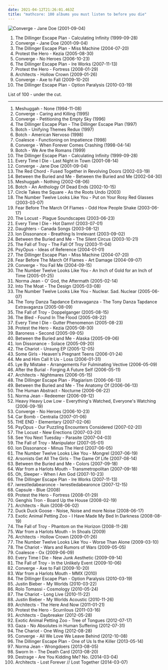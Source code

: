 ```yaml
---
date: 2021-04-12T21:26:01.463Z
title: "mathcore: 100 albums you must listen to before you die"
---
```

![Converge - Jane Doe (2001-09-04)](http://coverartarchive.org/release/c0c80905-b460-4385-b84d-b068eb14bf5a/7979568810-500.jpg "Converge - Jane Doe (2001-09-04)")
<ol class="albums">
<li data-cover="http://coverartarchive.org/release/b37590d5-8bb9-456f-944d-a92251a70a00/26500671993-500.jpg" data-tags="mathcore" role="button">The Dillinger Escape Plan - Calculating Infinity (1999-09-28)</li>
<li data-cover="http://coverartarchive.org/release/c0c80905-b460-4385-b84d-b068eb14bf5a/7979568810-500.jpg" data-tags="metalcore, mathcore, hardcore" role="button">Converge - Jane Doe (2001-09-04)</li>
<li data-cover="http://coverartarchive.org/release/42ea3211-d82a-465a-8ead-741a2e7dcf55/8879651355-500.jpg" data-tags="mathcore" role="button">The Dillinger Escape Plan - Miss Machine (2004-07-20)</li>
<li data-cover="http://coverartarchive.org/release/823a4507-0214-4494-94b4-a412bea51fb3/26400961318-500.jpg" data-tags="mathcore, progressive metalcore" role="button">Protest the Hero - Kezia (2005-08-30)</li>
<li data-cover="http://coverartarchive.org/release/04db6701-f59b-36bc-b729-0c125f1dc263/2471715861-500.jpg" data-tags="metalcore, mathcore, hardcore" role="button">Converge - No Heroes (2006-10-23)</li>
<li data-cover="http://coverartarchive.org/release/f9fb71aa-44af-4cc3-8dd9-ef83a5f95454/9120940458-500.jpg" data-tags="mathcore" role="button">The Dillinger Escape Plan - Ire Works (2007-11-13)</li>
<li data-cover="http://coverartarchive.org/release/1bdae9a8-1c33-310b-9f7a-a03bf9b24f66/12050743618-500.jpg" data-tags="progressive metal, progressive metalcore, mathcore, metalcore" role="button">Protest the Hero - Fortress (2008-01-29)</li>
<li data-cover="http://coverartarchive.org/release/41b4c3be-b228-4abc-a79c-5f2fd31169b4/20002393726-500.jpg" data-tags="metalcore, mathcore" role="button">Architects - Hollow Crown (2009-01-26)</li>
<li data-cover="http://coverartarchive.org/release/84f8ae0e-8d40-409a-adc4-45147c427a3d/26277466151-500.jpg" data-tags="metalcore, mathcore" role="button">Converge - Axe to Fall (2009-10-20)</li>
<li data-cover="http://coverartarchive.org/release/41656589-834e-432e-ac48-e92f7fc0ec58/28510376732-500.jpg" data-tags="mathcore" role="button">The Dillinger Escape Plan - Option Paralysis (2010-03-19)</li>
</ol>
List of 100 - under the cut.
<!-- more -->

_________________

<ol class="albums">
<li data-cover="http://coverartarchive.org/release/c6d7934e-ef96-4ee7-b150-15264dad20e6/7203258162-500.jpg" data-tags="progressive metal, thrash metal, math metal" role="button">
Meshuggah - None (1994-11-08)
</li>
<li data-cover="http://coverartarchive.org/release/c538b807-6bbf-45c3-b93f-e22bc11016d0/17511164630-500.jpg" data-tags="metalcore, hardcore" role="button">
Converge - Caring and Killing (1995)
</li>
<li data-cover="http://coverartarchive.org/release/3940d3ef-36ee-4485-8b14-70a65f3906b9/26281067448-500.jpg" data-tags="metalcore, hardcore, mathcore" role="button">
Converge - Petitioning the Empty Sky (1996)
</li>
<li data-cover="http://coverartarchive.org/release/864fea9e-14c2-4d91-af31-67c2a06d8622/26500496298-500.jpg" data-tags="mathcore" role="button">
The Dillinger Escape Plan - The Dillinger Escape Plan (1997)
</li>
<li data-cover="http://coverartarchive.org/release/0ea34ebe-26b4-4eef-95c2-6603ecc3149f/28269315809-500.jpg" data-tags="metalcore, mathcore" role="button">
Botch - Unifying Themes Redux (1997)
</li>
<li data-cover="http://coverartarchive.org/release/bf382078-916b-4b37-a2a5-64f1888a4ea7/10719186208-500.jpg" data-tags="mathcore" role="button">
Botch - American Nervoso (1998)
</li>
<li data-cover="http://coverartarchive.org/release/7344eb54-ada0-4f7d-9fa8-86ce26843001/28724243027-500.jpg" data-tags="mathcore" role="button">
Coalesce - Functioning on Impatience (1998)
</li>
<li data-cover="http://coverartarchive.org/release/1bcfb75b-d86f-4134-ac22-01d28984b4f9/28715607028-500.jpg" data-tags="metalcore" role="button">
Converge - When Forever Comes Crashing (1998-04-14)
</li>
<li data-cover="http://coverartarchive.org/release/cfe00e87-0088-46ad-81bc-2aaa26582010/22226836156-500.jpg" data-tags="mathcore" role="button">
Botch - We Are the Romans (1999)
</li>
<li data-cover="http://coverartarchive.org/release/b37590d5-8bb9-456f-944d-a92251a70a00/26500671993-500.jpg" data-tags="mathcore" role="button">
The Dillinger Escape Plan - Calculating Infinity (1999-09-28)
</li>
<li data-cover="http://coverartarchive.org/release/d807723f-23f6-426f-8523-0690beeae349/16795995796-500.jpg" data-tags="metalcore, mathcore" role="button">
Every Time I Die - Last Night in Town (2001-08-14)
</li>
<li data-cover="http://coverartarchive.org/release/c0c80905-b460-4385-b84d-b068eb14bf5a/7979568810-500.jpg" data-tags="metalcore, mathcore, hardcore" role="button">
Converge - Jane Doe (2001-09-04)
</li>
<li data-cover="https://img.discogs.com/qyDf468PMSC_vBITyVfMcIVSINQ=/fit-in/600x600/filters:strip_icc():format(jpeg):mode_rgb():quality(90)/discogs-images/R-1031857-1588470996-4412.jpeg.jpg" data-tags="death metal, deathcore" role="button">
The Red Chord - Fused Together in Revolving Doors (2002-03-19)
</li>
<li data-cover="http://coverartarchive.org/release/314ed00f-107c-3794-990b-08dbd9d4c538/15533917233-500.jpg" data-tags="metalcore, progressive metal" role="button">
Between the Buried and Me - Between the Buried and Me (2002-04-30)
</li>
<li data-cover="https://img.discogs.com/5xBkjs9_H7qcUcVCSFd9pfAbu7Y=/fit-in/600x600/filters:strip_icc():format(jpeg):mode_rgb():quality(90)/discogs-images/R-654747-1285957481.jpeg.jpg" data-tags="progressive metal" role="button">
Meshuggah - Nothing (2002-08-06)
</li>
<li data-cover="http://coverartarchive.org/release/fa31ed8b-d08b-4019-bd10-cc246913b68e/20380277004-500.jpg" data-tags="metalcore, mathcore" role="button">
Botch - An Anthology Of Dead Ends (2002-10-15)
</li>
<li data-cover="https://img.discogs.com/vZJp_NsfZ9gWVgB1b02nWTLnKMk=/fit-in/600x528/filters:strip_icc():format(jpeg):mode_rgb():quality(90)/discogs-images/R-1170925-1478395739-2078.jpeg.jpg" data-tags="screamo" role="button">
Circle Takes the Square - As the Roots Undo (2003)
</li>
<li data-cover="http://coverartarchive.org/release/d0f827bc-770d-41b7-9d77-85816f12ce37/27079443336-500.jpg" data-tags="mathcore" role="button">
The Number Twelve Looks Like You - Put on Your Rosy Red Glasses (2003-03-07)
</li>
<li data-cover="http://coverartarchive.org/release/b40fbe51-7fd8-3526-b451-e98c340aeebb/15731841501-500.jpg" data-tags="metalcore, hardcore, post-hardcore" role="button">
Fear Before The March Of Flames - Odd How People Shake (2003-06-17)
</li>
<li data-cover="http://coverartarchive.org/release/8bd4799f-cb4b-4942-a337-4e7e05734189/4517163075-500.jpg" data-tags="grindcore, mathcore, noisecore" role="button">
The Locust - Plague Soundscapes (2003-06-23)
</li>
<li data-cover="http://coverartarchive.org/release/290d2027-935a-4650-b41e-03716559c364/4441324397-500.jpg" data-tags="metalcore, hardcore" role="button">
Every Time I Die - Hot Damn! (2003-07-01)
</li>
<li data-cover="http://coverartarchive.org/release/8e2047a7-2459-4b44-b7f0-e10a8c88a2f7/24234613745-500.jpg" data-tags="mathcore, experimental" role="button">
Daughters - Canada Songs (2003-08-12)
</li>
<li data-cover="http://coverartarchive.org/release/964d92e8-f368-4942-935a-897f71a8eac7/16254480661-500.jpg" data-tags="mathcore" role="button">
Ion Dissonance - Breathing Is Irrelevant (2003-09-02)
</li>
<li data-cover="https://img.discogs.com/BXMbpuezaN5RaJUNwwi7D5fJrbk=/fit-in/595x585/filters:strip_icc():format(jpeg):mode_rgb():quality(90)/discogs-images/R-3246636-1372379293-9403.jpeg.jpg" data-tags="progressive metal, metalcore" role="button">
Between the Buried and Me - The Silent Circus (2003-10-21)
</li>
<li data-cover="http://coverartarchive.org/release/a660c2ae-4ad9-4682-b06a-a95ffa3ab4a7/26500850268-500.jpg" data-tags="post-hardcore" role="button">
The Fall of Troy - The Fall Of Troy (2003-11-04)
</li>
<li data-cover="http://coverartarchive.org/release/5574941e-a3f8-4b41-b27a-6fd69b6ca0ec/21363651673-500.jpg" data-tags="mathcore" role="button">
PsyOpus - Ideas of Reference (2004-01-01)
</li>
<li data-cover="http://coverartarchive.org/release/42ea3211-d82a-465a-8ead-741a2e7dcf55/8879651355-500.jpg" data-tags="mathcore" role="button">
The Dillinger Escape Plan - Miss Machine (2004-07-20)
</li>
<li data-cover="http://coverartarchive.org/release/dc15df1e-9d7d-4f41-9314-9d14d8403d2a/26506588067-500.jpg" data-tags="hardcore, metalcore" role="button">
Fear Before The March Of Flames - Art Damage (2004-09-07)
</li>
<li data-cover="http://coverartarchive.org/release/e3f3dd24-798c-4d2e-8f34-7e97d3ced433/7264557525-500.jpg" data-tags="hardcore, metalcore, mathcore" role="button">
Converge - You Fail Me (2004-09-15)
</li>
<li data-cover="https://img.discogs.com/N6kNF0iRCGMMecC9fj9jQx1u8ws=/fit-in/450x450/filters:strip_icc():format(jpeg):mode_rgb():quality(90)/discogs-images/R-770461-1157012412.jpeg.jpg" data-tags="mathcore" role="button">
The Number Twelve Looks Like You - An Inch of Gold for an Inch of Time (2005-01-25)
</li>
<li data-cover="https://img.discogs.com/8E2ZNuEDu1M76ncBIYAhh9LHD1Q=/fit-in/300x300/filters:strip_icc():format(jpeg):mode_rgb():quality(90)/discogs-images/R-2056407-1261321215.jpeg.jpg" data-tags="mathcore" role="button">
Norma Jean - O' God, the Aftermath (2005-02-14)
</li>
<li data-cover="https://img.discogs.com/OC9bIbfe3J-3blyqA-p0KstiUf4=/fit-in/600x597/filters:strip_icc():format(jpeg):mode_rgb():quality(90)/discogs-images/R-2162011-1569763003-3438.jpeg.jpg" data-tags="mathcore" role="button">
Into The Moat - The Design (2005-03-08)
</li>
<li data-cover="http://coverartarchive.org/release/02942ebd-41d0-4868-a6aa-20f70ffee92b/7928073801-500.jpg" data-tags="metalcore, metal, mathcore" role="button">
The Number Twelve Looks Like You - Nuclear. Sad. Nuclear (2005-06-07)
</li>
<li data-cover="https://img.discogs.com/YAd9gr0RvqU1WxJ2xIqmUHZIO1k=/fit-in/220x220/filters:strip_icc():format(jpeg):mode_rgb():quality(90)/discogs-images/R-1456475-1307277740.jpeg.jpg" data-tags="mathcore" role="button">
The Tony Danza Tapdance Extravaganza - The Tony Danza Tapdance Extravaganza (2005-08-09)
</li>
<li data-cover="http://coverartarchive.org/release/45641120-9137-3d9b-bb47-8915b1541a3d/17802812575-500.jpg" data-tags="post-hardcore" role="button">
The Fall of Troy - Doppelganger (2005-08-15)
</li>
<li data-cover="https://img.discogs.com/k9QxCaRnq3bEFUvEfbzpRii5oWU=/fit-in/600x576/filters:strip_icc():format(jpeg):mode_rgb():quality(90)/discogs-images/R-1196779-1447684615-6316.gif.jpg" data-tags="hardcore, post-hardcore, metalcore" role="button">
The Bled - Found In The Flood (2005-08-22)
</li>
<li data-cover="http://coverartarchive.org/release/8bc8d446-5b5f-49de-b9c0-31ce46283831/26720885055-500.jpg" data-tags="metalcore, hardcore" role="button">
Every Time I Die - Gutter Phenomenon (2005-08-23)
</li>
<li data-cover="http://coverartarchive.org/release/823a4507-0214-4494-94b4-a412bea51fb3/26400961318-500.jpg" data-tags="mathcore, progressive metalcore" role="button">
Protest the Hero - Kezia (2005-08-30)
</li>
<li data-cover="http://coverartarchive.org/release/7116fbc6-c1da-4bb7-8645-05234af1e720/15332337328-500.jpg" data-tags="progressive metal" role="button">
Baroness - Second (2005-09-05)
</li>
<li data-cover="http://coverartarchive.org/release/470507f1-c04b-4401-b6db-33ef1ad2d0f7/27965748643-500.jpg" data-tags="progressive metal" role="button">
Between the Buried and Me - Alaska (2005-09-06)
</li>
<li data-cover="https://img.discogs.com/XnnkqZggbijApoY4bKcNmpE5A9w=/fit-in/600x600/filters:strip_icc():format(jpeg):mode_rgb():quality(90)/discogs-images/R-2782286-1300802505.jpeg.jpg" data-tags="mathcore" role="button">
Ion Dissonance - Solace (2005-09-20)
</li>
<li data-cover="http://coverartarchive.org/release/c2a7c5ec-9bf8-45c8-ab10-7fd6a04f90f0/21192167958-500.jpg" data-tags="metalcore, chaotic hardcore, mathcore" role="button">
The Chariot - Unsung EP (2005-12-05)
</li>
<li data-cover="http://coverartarchive.org/release/71ada47e-8127-447c-beb9-30ba778bc6da/27255886516-500.jpg" data-tags="hardcore, mathcore, noisecore" role="button">
Some Girls - Heaven's Pregnant Teens (2006-01-24)
</li>
<li data-cover="https://img.discogs.com/ZeRp5mTnz1FTfaXCEARMbo2tkd8=/fit-in/398x398/filters:strip_icc():format(jpeg):mode_rgb():quality(90)/discogs-images/R-2547187-1289971364.jpeg.jpg" data-tags="mathcore" role="button">
Me and Him Call It Us - Loss (2006-01-31)
</li>
<li data-cover="https://img.discogs.com/O70SmtOHjXn_4bI0epJCaa-RJ0U=/fit-in/600x598/filters:strip_icc():format(jpeg):mode_rgb():quality(90)/discogs-images/R-1564706-1228772634.jpeg.jpg" data-tags="mathcore" role="button">
Lye By Mistake - Arrangements For Fulminating Vective (2006-05-09)
</li>
<li data-cover="http://coverartarchive.org/release/69ea0616-e19f-4c92-bb80-405a1c1df445/27189691829-500.jpg" data-tags="deathcore, progressive metalcore, melodic metalcore, technical metalcore" role="button">
After the Burial - Forging A Future Self (2006-05-11)
</li>
<li data-cover="http://coverartarchive.org/release/fc891dcb-eea0-4659-a9a1-fc21cfb1fab2/20002248335-500.jpg" data-tags="mathcore, metalcore" role="button">
Architects - Nightmares (2006-05-15)
</li>
<li data-cover="http://coverartarchive.org/release/f0d51ae8-6e20-4588-ba6e-e95d04fb36cb/4980648812-500.jpg" data-tags="experimental, hardcore punk, mathcore" role="button">
The Dillinger Escape Plan - Plagiarism (2006-06-13)
</li>
<li data-cover="http://coverartarchive.org/release/00103e5a-a298-4108-9f74-4a5d9490a6ef/2772311711-500.jpg" data-tags="progressive metal, cover album" role="button">
Between the Buried and Me - The Anatomy Of (2006-06-13)
</li>
<li data-cover="http://coverartarchive.org/release/1ccacb7d-082c-4889-bf3e-bc424dfa5c49/26310137897-500.jpg" data-tags="metalcore, progressive metal" role="button">
The Human Abstract - Nocturne (2006-06-22)
</li>
<li data-cover="https://img.discogs.com/tyWc16V9BxwvWEIocD7PeSuJ7C0=/fit-in/600x599/filters:strip_icc():format(jpeg):mode_rgb():quality(90)/discogs-images/R-12102410-1528428097-3156.jpeg.jpg" data-tags="metalcore" role="button">
Norma Jean - Redeemer (2006-09-12)
</li>
<li data-cover="http://coverartarchive.org/release/9d13e3dd-67b2-444b-9f54-f420f0801888/26506766143-500.jpg" data-tags="grindcore, experimental" role="button">
Heavy Heavy Low Low - Everything's Watched, Everyone's Watching (2006-09-19)
</li>
<li data-cover="http://coverartarchive.org/release/04db6701-f59b-36bc-b729-0c125f1dc263/2471715861-500.jpg" data-tags="metalcore, mathcore, hardcore" role="button">
Converge - No Heroes (2006-10-23)
</li>
<li data-cover="http://coverartarchive.org/release/2a48e55e-5876-4477-8b53-44474b7f9a35/2061177990-500.jpg" data-tags="mathcore" role="button">
Car Bomb - Centralia (2007-01-06)
</li>
<li data-cover="http://coverartarchive.org/release/50282e53-167d-426f-b759-c93e934c3c6a/26841025086-500.jpg" data-tags="metalcore, progressive metal, mathcore" role="button">
THE END - Elementary (2007-02-06)
</li>
<li data-cover="https://img.discogs.com/iWyRJbHjh45yON6e95jzI7_Q7yE=/fit-in/240x240/filters:strip_icc():format(jpeg):mode_rgb():quality(90)/discogs-images/R-1061669-1189109237.jpeg.jpg" data-tags="mathcore" role="button">
PsyOpus - Our Puzzling Encounters Considered (2007-02-20)
</li>
<li data-cover="http://coverartarchive.org/release/6bda19eb-20e4-4f9c-9b21-4ec27d086d57/4517182459-500.jpg" data-tags="mathcore" role="button">
The Locust - New Erections (2007-03-20)
</li>
<li data-cover="https://img.discogs.com/Uk0nm8c7oLNBjTpasaPyptc34Q4=/fit-in/450x450/filters:strip_icc():format(jpeg):mode_rgb():quality(90)/discogs-images/R-1393274-1215839336.jpeg.jpg" data-tags="mathcore" role="button">
See You Next Tuesday - Parasite (2007-04-03)
</li>
<li data-cover="https://img.discogs.com/F0PJpap4eBWr5cbsS72NJ-CgUBo=/fit-in/600x539/filters:strip_icc():format(jpeg):mode_rgb():quality(90)/discogs-images/R-1071802-1215843325.jpeg.jpg" data-tags="post-hardcore" role="button">
The Fall of Troy - Manipulator (2007-05-01)
</li>
<li data-cover="http://coverartarchive.org/release/36ecf488-9cdb-391a-9f51-d0c34254d045/19974817755-500.jpg" data-tags="mathcore" role="button">
Ion Dissonance - Minus The Herd (2007-06-05)
</li>
<li data-cover="http://coverartarchive.org/release/3c89d6d8-74f6-375f-a06e-a271012d3ccd/27078108254-500.jpg" data-tags="mathcore" role="button">
The Number Twelve Looks Like You - Mongrel (2007-06-19)
</li>
<li data-cover="http://coverartarchive.org/release/1066b8f2-237c-4461-9dbb-540a5aecc540/15528876986-500.jpg" data-tags="deathcore" role="button">
Arsonists Get All The Girls - The Game Of Life (2007-08-14)
</li>
<li data-cover="http://coverartarchive.org/release/e1ca8464-3477-4568-b4e3-88aaa08b38d1/15533985949-500.jpg" data-tags="progressive metal" role="button">
Between the Buried and Me - Colors (2007-09-18)
</li>
<li data-cover="https://img.discogs.com/RCXdsHPq9KCvHZk_It-uxfeso40=/fit-in/450x450/filters:strip_icc():format(jpeg):mode_rgb():quality(90)/discogs-images/R-1723289-1239279534.jpeg.jpg" data-tags="deathcore, mathcore" role="button">
War from a Harlots Mouth - Transmetropolitan (2007-09-18)
</li>
<li data-cover="https://img.discogs.com/ETKTOXjL1gm59TGopP2x0FCUBTU=/fit-in/300x300/filters:strip_icc():format(jpeg):mode_rgb():quality(90)/discogs-images/R-2699833-1297103084.jpeg.jpg" data-tags="metalcore" role="button">
Oh, Sleeper - When I Am God (2007-10-23)
</li>
<li data-cover="http://coverartarchive.org/release/f9fb71aa-44af-4cc3-8dd9-ef83a5f95454/9120940458-500.jpg" data-tags="mathcore" role="button">
The Dillinger Escape Plan - Ire Works (2007-11-13)
</li>
<li data-cover="http://coverartarchive.org/release/1ee0ac7b-3696-44e3-94c8-783eda35ee75/6683333870-500.jpg" data-tags="experimental, mathcore, deathcore" role="button">
iwrestledabearonce - Iwrestledabearonce (2007-12-15)
</li>
<li data-cover="http://coverartarchive.org/release/855f0762-01b7-4d7f-99f4-364eca05bb4e/8270013529-500.jpg" data-tags="mathcore" role="button">
Capsule - Blue (2008)
</li>
<li data-cover="http://coverartarchive.org/release/1bdae9a8-1c33-310b-9f7a-a03bf9b24f66/12050743618-500.jpg" data-tags="progressive metal, progressive metalcore, mathcore, metalcore" role="button">
Protest the Hero - Fortress (2008-01-29)
</li>
<li data-cover="http://coverartarchive.org/release/d08330be-7e1b-4cc1-b9b9-a1662c0ad62f/14476655259-500.jpg" data-tags="experimental, grindcore, cybergrind" role="button">
Genghis Tron - Board Up the House (2008-02-19)
</li>
<li data-cover="https://img.discogs.com/SQxuLUlGGruxVSMBdmpI8Ev6iro=/fit-in/300x304/filters:strip_icc():format(jpeg):mode_rgb():quality(90)/discogs-images/R-2551329-1290045489.jpeg.jpg" data-tags="mathcore" role="button">
Architects - Ruin (2008-06-02)
</li>
<li data-cover="https://img.discogs.com/R77oDC3ePNo5T3pWma__RIMQ-s0=/fit-in/300x300/filters:strip_icc():format(jpeg):mode_rgb():quality(90)/discogs-images/R-3094173-1315434080.jpeg.jpg" data-tags="mathcore" role="button">
Duck Duck Goose - Noise, Noise and more Noise (2008-06-17)
</li>
<li data-cover="https://img.discogs.com/flx8uYuhHbv5WMKluPM8fxzQEZQ=/fit-in/500x450/filters:strip_icc():format(jpeg):mode_rgb():quality(90)/discogs-images/R-2846257-1303732161.jpeg.jpg" data-tags="mathcore" role="button">
Exotic Animal Petting Zoo - I Have Made My Bed In Darkness (2008-08-19)
</li>
<li data-cover="http://coverartarchive.org/release/df45d0f3-7ce4-4e18-8a59-6d87103829cc/8703023202-500.jpg" data-tags="progressive rock, progressive, post-hardcore" role="button">
The Fall of Troy - Phantom on the Horizon (2008-11-28)
</li>
<li data-cover="https://img.discogs.com/KKrjcWZWW8fuDoNOcKeWLf-C8pY=/fit-in/500x500/filters:strip_icc():format(jpeg):mode_rgb():quality(90)/discogs-images/R-2351791-1278921289.png.jpg" data-tags="mathcore, deathcore" role="button">
War from a Harlots Mouth - In Shoals (2009)
</li>
<li data-cover="http://coverartarchive.org/release/41b4c3be-b228-4abc-a79c-5f2fd31169b4/20002393726-500.jpg" data-tags="metalcore, mathcore" role="button">
Architects - Hollow Crown (2009-01-26)
</li>
<li data-cover="http://coverartarchive.org/release/4f03e19a-4395-4cc4-922d-852cf1270ce4/24074921452-500.jpg" data-tags="mathcore" role="button">
The Number Twelve Looks Like You - Worse Than Alone (2009-03-10)
</li>
<li data-cover="http://coverartarchive.org/release/df0fb4c2-0482-4046-bdb0-89695b1d4d6f/21192200341-500.jpg" data-tags="chaotic hardcore, mathcore" role="button">
The Chariot - Wars and Rumors of Wars (2009-05-05)
</li>
<li data-cover="http://coverartarchive.org/release/264134a2-99f2-4a38-80da-ecc4c5e3df6f/28729186719-500.jpg" data-tags="mathcore" role="button">
Coalesce - Ox (2009-06-09)
</li>
<li data-cover="http://coverartarchive.org/release/9fc2e27a-8a6b-494f-b70d-fd5009bd73c9/4773437650-500.jpg" data-tags="metalcore" role="button">
Every Time I Die - New Junk Aesthetic (2009-09-14)
</li>
<li data-cover="http://coverartarchive.org/release/ff398e09-c0ce-4d06-ac4c-de78096b6551/24625583789-500.jpg" data-tags="progressive rock, post-hardcore, progressive" role="button">
The Fall of Troy - In the Unlikely Event (2009-10-06)
</li>
<li data-cover="http://coverartarchive.org/release/84f8ae0e-8d40-409a-adc4-45147c427a3d/26277466151-500.jpg" data-tags="metalcore, mathcore" role="button">
Converge - Axe to Fall (2009-10-20)
</li>
<li data-cover="https://img.discogs.com/PEHk7PZDCGT--iicTCDr7iYqiHg=/fit-in/500x497/filters:strip_icc():format(jpeg):mode_rgb():quality(90)/discogs-images/R-2522858-1292526984.jpeg.jpg" data-tags="mathcore, deathcore" role="button">
War from a Harlots Mouth - MMX (2010)
</li>
<li data-cover="http://coverartarchive.org/release/41656589-834e-432e-ac48-e92f7fc0ec58/28510376732-500.jpg" data-tags="mathcore" role="button">
The Dillinger Escape Plan - Option Paralysis (2010-03-19)
</li>
<li data-cover="http://coverartarchive.org/release/6bfba6d5-71fc-454b-b3a0-63632a1459fa/20855090957-500.jpg" data-tags="totec radio, justin bieber, goregrind, justin bieber my worlds" role="button">
Justin Bieber - My Worlds (2010-03-22)
</li>
<li data-cover="http://coverartarchive.org/release/95961c06-c3bb-4fe1-912e-7559ce0340fe/10554778238-500.jpg" data-tags="mathcore" role="button">
Rolo Tomassi - Cosmology (2010-05-24)
</li>
<li data-cover="https://img.discogs.com/3LOAhxCjAStQ3AEgV1qAsukrKag=/fit-in/600x600/filters:strip_icc():format(jpeg):mode_rgb():quality(90)/discogs-images/R-2565251-1290716034.jpeg.jpg" data-tags="mathcore" role="button">
The Chariot - Long Live (2010-11-22)
</li>
<li data-cover="http://coverartarchive.org/release/d9206472-5d0c-4617-a1d3-75466a346934/15444150049-500.jpg" data-tags="totec radio, justin bieber" role="button">
Justin Bieber - My Worlds Acoustic (2010-11-26)
</li>
<li data-cover="http://coverartarchive.org/release/27f2d3c5-50b6-4a97-a2d1-2da283881fe3/20002674834-500.jpg" data-tags="metalcore" role="button">
Architects - The Here And Now (2011-01-21)
</li>
<li data-cover="https://img.discogs.com/H-JdMk0flhfn4gE_wPRYTwcmciU=/fit-in/400x400/filters:strip_icc():format(jpeg):mode_rgb():quality(90)/discogs-images/R-2848672-1606643252-5453.jpeg.jpg" data-tags="progressive metal" role="button">
Protest the Hero - Scurrilous (2011-03-16)
</li>
<li data-cover="http://coverartarchive.org/release/988be515-048f-49a6-b963-449f686e321d/2550406279-500.jpg" data-tags="metalcore" role="button">
Architects - Daybreaker (2012-05-28)
</li>
<li data-cover="https://img.discogs.com/VxPOyi7QR_pWBZEx5PK6K6Syo0o=/fit-in/300x300/filters:strip_icc():format(jpeg):mode_rgb():quality(90)/discogs-images/R-3970280-1350934522-3015.jpeg.jpg" data-tags="ambient, experimental, progressive metal, shoegaze, atmospheric, post-hardcore, mathcore, avant-garde metal, green metal, lolwut, trannys" role="button">
Exotic Animal Petting Zoo - Tree of Tongues (2012-07-17)
</li>
<li data-cover="http://coverartarchive.org/release/d021d222-c3e9-44ae-a202-39bb78d6ca0f/11766632263-500.jpg" data-tags="mathcore" role="button">
Gaza - No Absolutes in Human Suffering (2012-07-31)
</li>
<li data-cover="http://coverartarchive.org/release/775c34f7-1a15-4473-b82c-e10b7126b2df/9439600170-500.jpg" data-tags="chaotic hardcore, mathcore" role="button">
The Chariot - One Wing (2012-08-28)
</li>
<li data-cover="https://img.discogs.com/eX7pVRAAMkOij8l1xUNtAbQsFXs=/fit-in/600x600/filters:strip_icc():format(jpeg):mode_rgb():quality(90)/discogs-images/R-4129243-1546927663-6584.jpeg.jpg" data-tags="metalcore, mathcore" role="button">
Converge - All We Love We Leave Behind (2012-10-08)
</li>
<li data-cover="http://coverartarchive.org/release/1b64f883-57dd-4715-89eb-77ad56c193f6/24759113400-500.jpg" data-tags="mathcore" role="button">
The Dillinger Escape Plan - One of Us Is the Killer (2013-05-14)
</li>
<li data-cover="http://coverartarchive.org/release/040b2ef9-8923-4b92-9670-40c7548d468b/4877251710-500.jpg" data-tags="mathcore, hardcore" role="button">
Norma Jean - Wrongdoers (2013-08-05)
</li>
<li data-cover="http://coverartarchive.org/release/211b6917-8c48-4a95-9dd7-a61f564dd7ea/6819593306-500.jpg" data-tags="mathcore" role="button">
Sworn In - The Death Card (2013-08-20)
</li>
<li data-cover="http://coverartarchive.org/release/d38eb752-3eef-4fed-8128-125b89406dc7/6655634678-500.jpg" data-tags="progressive metal, melodic death metal, mathcore, modern metal, melodic death metalcore" role="button">
Destrage - Are You Kidding Me? No. (2014-03-04)
</li>
<li data-cover="http://coverartarchive.org/release/db412f0a-c58b-47f5-ac5f-d163e9ffa715/6303246041-500.jpg" data-tags="metalcore" role="button">
Architects - Lost Forever // Lost Together (2014-03-07)
</li>
</ol>
